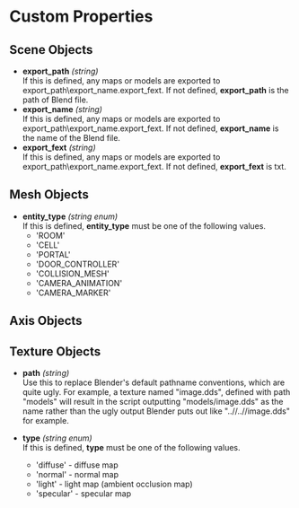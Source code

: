 Custom Properties
=================

## Scene Objects

* **export_path** _(string)_  
If this is defined, any maps or models are exported to export_path\export_name.export_fext.
If not defined, **export_path** is the path of Blend file.
* **export_name** _(string)_  
If this is defined, any maps or models are exported to export_path\export_name.export_fext.
If not defined, **export_name** is the name of the Blend file.
* **export_fext** _(string)_  
If this is defined, any maps or models are exported to export_path\export_name.export_fext.
If not defined, **export_fext** is txt.

## Mesh Objects

* **entity_type** _(string enum)_  
If this is defined, **entity_type** must be one of the following values.
  - 'ROOM'
  - 'CELL'
  - 'PORTAL'
  - 'DOOR_CONTROLLER'
  - 'COLLISION_MESH'
  - 'CAMERA_ANIMATION'
  - 'CAMERA_MARKER'

## Axis Objects

 
## Texture Objects

* **path** _(string)_  
Use this to replace Blender's default pathname conventions, which are quite ugly.
For example, a texture named "image.dds", defined with path "models" will result
in the script outputting "models/image.dds" as the name rather than the ugly
output Blender puts out like "..//..//image.dds" for example.

* **type** _(string enum)_  
If this is defined, **type** must be one of the following values.
  - 'diffuse'  - diffuse map
  - 'normal'   - normal map
  - 'light'    - light map (ambient occlusion map)
  - 'specular' - specular map



 

